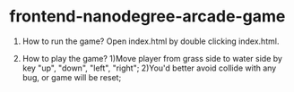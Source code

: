 frontend-nanodegree-arcade-game
===============================

1. How to run the game?
Open index.html by double clicking index.html.

2. How to play the game?
1)Move player from grass side to water side by key "up", "down", "left", "right";
2)You'd better avoid collide with any bug, or game will be reset;
